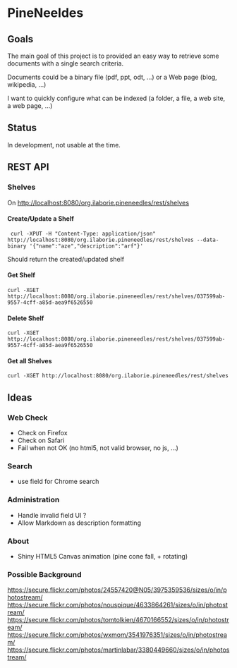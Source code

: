 PineNeeldes
===========

Goals
-----
The main goal of this project is to provided an easy way to retrieve some documents with a single search criteria.

Documents could be a binary file (pdf, ppt, odt, …) or a Web page (blog, wikipedia, …)

I want to quickly configure what can be indexed (a folder, a file, a web site, a web page, …)

Status
------
In development, not usable at the time.


REST API
--------

### Shelves

On <http://localhost:8080/org.ilaborie.pineneedles/rest/shelves>

#### Create/Update a Shelf

	 curl -XPUT -H "Content-Type: application/json" http://localhost:8080/org.ilaborie.pineneedles/rest/shelves --data-binary '{"name":"aze","description":"arf"}'
	 
Should return the created/updated shelf

#### Get Shelf

	curl -XGET http://localhost:8080/org.ilaborie.pineneedles/rest/shelves/037599ab-9557-4cff-a85d-aea9f6526550

#### Delete Shelf

	curl -XGET http://localhost:8080/org.ilaborie.pineneedles/rest/shelves/037599ab-9557-4cff-a85d-aea9f6526550


#### Get all Shelves

	curl -XGET http://localhost:8080/org.ilaborie.pineneedles/rest/shelves
	

Ideas
-----

### Web Check

* Check on Firefox
* Check on Safari
* Fail when not OK (no html5, not valid browser, no js, ...)

### Search

* use field for Chrome search

### Administration

* Handle invalid field UI ?
* Allow Markdown as description formatting

### About

* Shiny HTML5 Canvas animation (pine cone fall, + rotating)


### Possible Background

<https://secure.flickr.com/photos/24557420@N05/3975359536/sizes/o/in/photostream/>
<https://secure.flickr.com/photos/nouspique/4633864261/sizes/o/in/photostream/>
<https://secure.flickr.com/photos/tomtolkien/4670166552/sizes/o/in/photostream/>
<https://secure.flickr.com/photos/wxmom/3541976351/sizes/o/in/photostream/>
<https://secure.flickr.com/photos/martinlabar/3380449660/sizes/o/in/photostream/>
